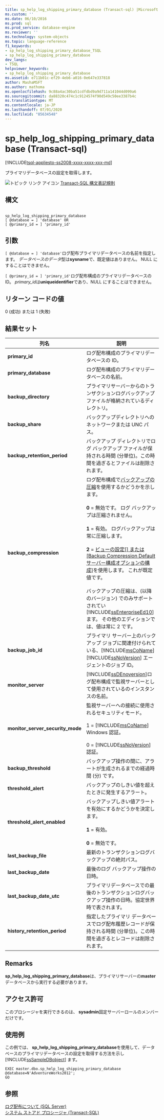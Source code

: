 ```yaml
---
title: sp_help_log_shipping_primary_database (Transact-sql) |Microsoft Docs
ms.custom: ''
ms.date: 06/10/2016
ms.prod: sql
ms.prod_service: database-engine
ms.reviewer: ''
ms.technology: system-objects
ms.topic: language-reference
f1_keywords:
- sp_help_log_shipping_primary_database_TSQL
- sp_help_log_shipping_primary_database
dev_langs:
- TSQL
helpviewer_keywords:
- sp_help_log_shipping_primary_database
ms.assetid: e711b01c-ef29-4eb6-a016-0e647e337818
author: MashaMSFT
ms.author: mathoma
ms.openlocfilehash: 9c88a4ac30ba51cdfdbd9a9d711a141044d099a6
ms.sourcegitcommit: da88320c474c1c9124574f90d549c50ee3387b4c
ms.translationtype: MT
ms.contentlocale: ja-JP
ms.lasthandoff: 07/01/2020
ms.locfileid: "85634548"
---
```

# <a name="sp_help_log_shipping_primary_database-transact-sql"></a>sp_help_log_shipping_primary_database (Transact-sql)
[!INCLUDE[tsql-appliesto-ss2008-xxxx-xxxx-xxx-md](../../includes/applies-to-version/sqlserver.md)]

  プライマリデータベースの設定を取得します。  
  
 ![トピック リンク アイコン](../../database-engine/configure-windows/media/topic-link.gif "トピック リンク アイコン") [Transact-SQL 構文表記規則](../../t-sql/language-elements/transact-sql-syntax-conventions-transact-sql.md)  
  
## <a name="syntax"></a>構文  
  
```  
  
sp_help_log_shipping_primary_database  
[ @database = ] 'database' OR  
[ @primary_id = ] 'primary_id'  
```  
  
## <a name="arguments"></a>引数  
`[ @database = ] 'database'`ログ配布プライマリデータベースの名前を指定します。 *データベースのデータ*型は**sysname**で、既定値はありません。 NULL にすることはできません。  
  
`[ @primary_id = ] 'primary_id'`ログ配布構成のプライマリデータベースの ID。 *primary_id*は**uniqueidentifier**であり、NULL にすることはできません。  
  
## <a name="return-code-values"></a>リターン コードの値  
 0 (成功) または 1 (失敗)  
  
## <a name="result-sets"></a>結果セット  
  
|列名|説明|  
|-----------------|-----------------|  
|**primary_id**|ログ配布構成のプライマリデータベースの ID。|  
|**primary_database**|ログ配布構成のプライマリデータベースの名前。|  
|**backup_directory**|プライマリサーバーからのトランザクションログバックアップファイルが格納されているディレクトリ。|  
|**backup_share**|バックアップディレクトリへのネットワークまたは UNC パス。|  
|**backup_retention_period**|バックアップ ディレクトリでログ バックアップ ファイルが保持される時間 (分単位)。この時間を過ぎるとファイルは削除されます。|  
|**backup_compression**|ログ配布構成で[バックアップの圧縮](../../relational-databases/backup-restore/backup-compression-sql-server.md)を使用するかどうかを示します。<br /><br /> **0** = 無効です。 ログ バックアップは圧縮されません。<br /><br /> **1** = 有効。 ログバックアップは常に圧縮します。<br /><br /> **2** = [ビューの設定[] または [Backup Compression Default サーバー構成オプションの構成]](../../database-engine/configure-windows/view-or-configure-the-backup-compression-default-server-configuration-option.md)を使用します。 これが既定値です。<br /><br /> バックアップの圧縮は、(以降のバージョン) でのみサポートされてい [!INCLUDE[ssEnterpriseEd10](../../includes/ssenterpriseed10-md.md)] ます。 その他のエディションでは、値は常に 2 です。|  
|**backup_job_id**|プライマリ サーバー上のバックアップ ジョブに関連付けられている、[!INCLUDE[msCoName](../../includes/msconame-md.md)] [!INCLUDE[ssNoVersion](../../includes/ssnoversion-md.md)] エージェントのジョブ ID。|  
|**monitor_server**|[!INCLUDE[ssDEnoversion](../../includes/ssdenoversion-md.md)]ログ配布構成で監視サーバーとして使用されているのインスタンスの名前。|  
|**monitor_server_security_mode**|監視サーバーへの接続に使用されるセキュリティモード。<br /><br /> 1 = [!INCLUDE[msCoName](../../includes/msconame-md.md)] Windows 認証。<br /><br /> 0 = [!INCLUDE[ssNoVersion](../../includes/ssnoversion-md.md)] 認証。|  
|**backup_threshold**|バックアップ操作の間に、アラートが生成されるまでの経過時間 (分) です。|  
|**threshold_alert**|バックアップのしきい値を超えたときに発生するアラート。|  
|**threshold_alert_enabled**|バックアップしきい値アラートを有効にするかどうかを決定します。<br /><br /> **1** = 有効。<br /><br /> **0** = 無効です。|  
|**last_backup_file**|最新のトランザクションログバックアップの絶対パス。|  
|**last_backup_date**|最後のログ バックアップ操作の日時。|  
|**last_backup_date_utc**|プライマリデータベースでの最後のトランザクションログバックアップ操作の日時。協定世界時で表されます。|  
|**history_retention_period**|指定したプライマリ データベースでログ配布履歴レコードが保持される時間 (分単位)。この時間を過ぎるとレコードは削除されます。|  
  
## <a name="remarks"></a>Remarks  
 **sp_help_log_shipping_primary_database**は、プライマリサーバーの**master**データベースから実行する必要があります。  
  
## <a name="permissions"></a>アクセス許可  
 このプロシージャを実行できるのは、 **sysadmin**固定サーバーロールのメンバーだけです。  
  
## <a name="examples"></a>使用例  
 この例では、 **sp_help_log_shipping_primary_database**を使用して、データベースのプライマリデータベースの設定を取得する方法を示し [!INCLUDE[ssSampleDBobject](../../includes/sssampledbobject-md.md)] ます。  
  
```  
EXEC master.dbo.sp_help_log_shipping_primary_database @database=N'AdventureWorks2012';  
GO  
```  
  
## <a name="see-also"></a>参照  
 [ログ配布について &#40;SQL Server&#41;](../../database-engine/log-shipping/about-log-shipping-sql-server.md)   
 [システム ストアド プロシージャ &#40;Transact-SQL&#41;](../../relational-databases/system-stored-procedures/system-stored-procedures-transact-sql.md)  
  
  
